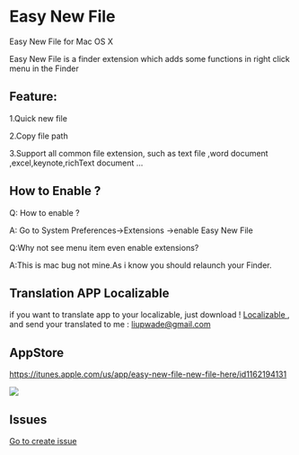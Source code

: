 # Easy New File
Easy New File for Mac OS X

Easy New File is a finder extension which adds some functions in right click menu in the Finder

## Feature:

  1.Quick new file
  
  2.Copy file path
  
  3.Support all common file extension, such as text file ,word document ,excel,keynote,richText document ...
## How to Enable ?
  Q: How to enable ?
  
  A: Go to System Preferences->Extensions ->enable Easy New File
  
  Q:Why not see menu item even enable extensions?
  
  A:This is mac bug not mine.As i know you should relaunch your Finder.

## Translation APP Localizable

  if you want to translate app to your localizable, just download !
  <a href="https://github.com/liufsd/NewFileHereMenu/blob/master/Localizable"> Localizable </a>, and send your translated to me : liupwade@gmail.com


## AppStore
https://itunes.apple.com/us/app/easy-new-file-new-file-here/id1162194131

![](https://github.com/liufsd/NewFileHereMenu/blob/master/0x0ss.jpg)

## Issues
  <a href="https://github.com/SkStore/Easy-New-File/issues"> Go to create issue </a> 
